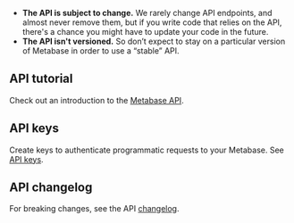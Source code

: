 - **The API is subject to change.** We rarely change API endpoints, and almost never remove them, but if you write code that relies on the API, there's a chance you might have to update your code in the future.
- **The API isn't versioned.** So don’t expect to stay on a particular version of Metabase in order to use a “stable” API.

## API tutorial

Check out an introduction to the [Metabase API](https://www.metabase.com/learn/administration/metabase-api).

## API keys

Create keys to authenticate programmatic requests to your Metabase. See [API keys](./people-and-groups/api-keys).

## API changelog

For breaking changes, see the API [changelog](./developers-guide/api-changelog).
